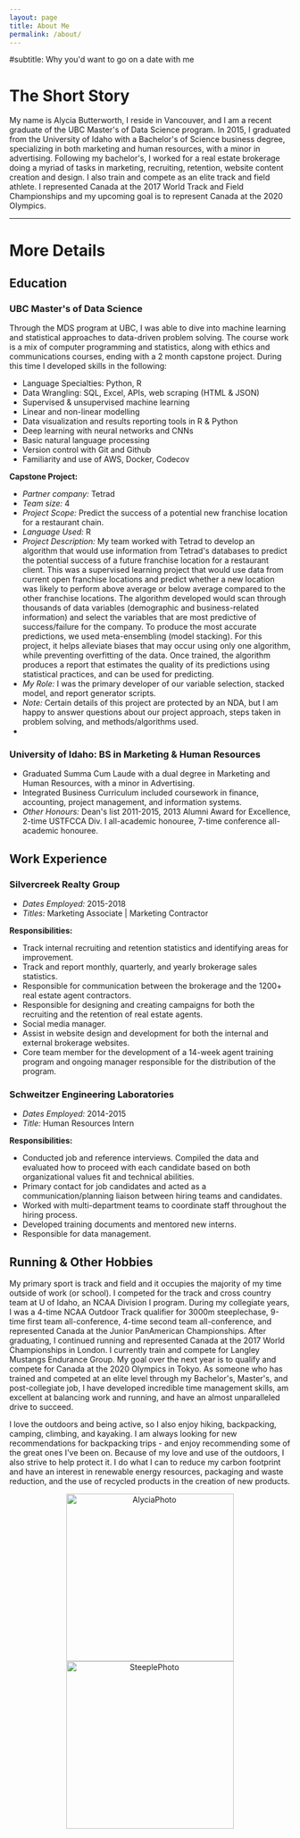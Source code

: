 ```yaml
---
layout: page
title: About Me
permalink: /about/
---
```

#subtitle: Why you'd want to go on a date with me


# The Short Story

My name is Alycia Butterworth, I reside in Vancouver, and I am a recent graduate of the UBC Master's of Data Science program. In 2015, I graduated from the University of Idaho with a Bachelor's of Science business degree, specializing in both marketing and human resources, with a minor in advertising. Following my bachelor's, I worked for a real estate brokerage doing a myriad of tasks in marketing, recruiting, retention, website content creation and design. I also train and compete as an elite track and field athlete. I represented Canada at the 2017 World Track and Field Championships and my upcoming goal is to represent Canada at the 2020 Olympics.


--------------------------------------------------------------


# More Details

## Education

### UBC Master's of Data Science

Through the MDS program at UBC, I was able to dive into machine learning and statistical approaches to data-driven problem solving. The course work is a mix of computer programming and statistics, along with ethics and communications courses, ending with a 2 month capstone project. During this time I developed skills in the following:

- Language Specialties: Python, R
- Data Wrangling: SQL, Excel, APIs, web scraping (HTML & JSON)
- Supervised & unsupervised machine learning
- Linear and non-linear modelling
- Data visualization and results reporting tools in R & Python
- Deep learning with neural networks and CNNs
- Basic natural language processing
- Version control with Git and Github
- Familiarity and use of AWS, Docker, Codecov

**Capstone Project:**

- *Partner company:* Tetrad
- *Team size:* 4
- *Project Scope:* Predict the success of a potential new franchise location for a restaurant chain.
- *Language Used:* R
- *Project Description:* My team worked with Tetrad to develop an algorithm that would use information from Tetrad's databases to predict the potential success of a future franchise location for a restaurant client. This was a supervised learning project that would use data from current open franchise locations and predict whether a new location was likely to perform above average or below average compared to the other franchise locations. The algorithm developed would scan through thousands of data variables (demographic and business-related information) and select the variables that are most predictive of success/failure for the company. To produce the most accurate predictions, we used meta-ensembling (model stacking). For this project, it helps alleviate biases that may occur using only one algorithm, while preventing overfitting of the data. Once trained, the algorithm produces a report that estimates the quality of its predictions using statistical practices, and can be used for predicting.
- *My Role:* I was the primary developer of our variable selection, stacked model, and report generator scripts.
- *Note:* Certain details of this project are protected by an NDA, but I am happy to answer questions about our project approach, steps taken in problem solving, and methods/algorithms used.
-
### University of Idaho: BS in Marketing & Human Resources

- Graduated Summa Cum Laude with a dual degree in Marketing and Human Resources, with a minor in Advertising.
- Integrated Business Curriculum included coursework in finance, accounting, project management, and information systems.
- *Other Honours:* Dean's list 2011-2015, 2013 Alumni Award for Excellence, 2-time USTFCCA Div. I all-academic honouree, 7-time conference all-academic honouree.

## Work Experience

### Silvercreek Realty Group

- *Dates Employed:* 2015-2018
- *Titles:* Marketing Associate | Marketing Contractor

**Responsibilities:**

- Track internal recruiting and retention statistics and identifying areas for improvement.
- Track and report monthly, quarterly, and yearly brokerage sales statistics.
- Responsible for communication between the brokerage and the 1200+ real estate agent contractors.
- Responsible for designing and creating campaigns for both the recruiting and the retention of real estate agents.
- Social media manager.
- Assist in website design and development for both the internal and external brokerage websites.
- Core team member for the development of a 14-week agent training program and ongoing manager responsible for the
distribution of the program.


### Schweitzer Engineering Laboratories

- *Dates Employed:* 2014-2015
- *Title:* Human Resources Intern

**Responsibilities:**

- Conducted job and reference interviews. Compiled the data and evaluated how to proceed with each candidate based on both
organizational values fit and technical abilities.
- Primary contact for job candidates and acted as a communication/planning liaison between hiring teams and candidates.
- Worked with multi-department teams to coordinate staff throughout the hiring process.
- Developed training documents and mentored new interns.
- Responsible for data management.


## Running & Other Hobbies

My primary sport is track and field and it occupies the majority of my time outside of work (or school). I competed for the track and cross country team at U of Idaho, an NCAA Division I program. During my collegiate years, I was a 4-time NCAA Outdoor Track qualifier for 3000m steeplechase, 9-time first team all-conference, 4-time second team all-conference, and represented Canada at the Junior PanAmerican Championships. After graduating, I continued running and represented Canada at the 2017 World Championships in London. I currently train and compete for Langley Mustangs Endurance Group. My goal over the next year is to qualify and compete for Canada at the 2020 Olympics in Tokyo. As someone who has trained and competed at an elite level through my Bachelor's, Master's, and post-collegiate job, I have developed incredible time management skills, am excellent at balancing work and running, and have an almost unparalleled drive to succeed.

I love the outdoors and being active, so I also enjoy hiking, backpacking, camping, climbing, and kayaking. I am always looking for new recommendations for backpacking trips - and enjoy recommending some of the great ones I've been on. Because of my love and use of the outdoors, I also strive to help protect it. I do what I can to reduce my carbon footprint and have an interest in renewable energy resources, packaging and waste reduction, and the use of recycled products in the creation of new products.


<center><img src="/images/alycia.jpg" alt="AlyciaPhoto" height="300"/><img src="/images/steeple.jpg"  alt="SteeplePhoto" height="300"/></center>
